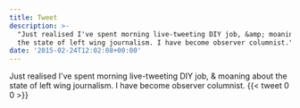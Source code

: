 ```yaml
---
title: Tweet
description: >-
  "Just realised I've spent morning live-tweeting DIY job, &amp; moaning about
  the state of left wing journalism. I have become observer columnist."
date: '2015-02-24T12:02:08+00:00'
---
```

Just realised I've spent morning live-tweeting DIY job, &amp; moaning about the state of left wing journalism. I have become observer columnist.
      {{< tweet 0 0 >}}
    
